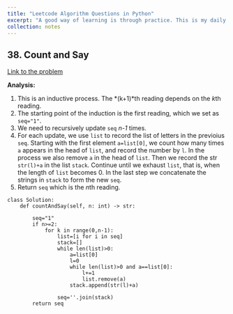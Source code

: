 ```yaml
---
title: "Leetcode Algorithm Questions in Python"
excerpt: "A good way of learning is through practice. This is my daily log of practicing Leetcode problems in Python."
collection: notes
---
```


## 38. Count and Say

[Link to the problem](https://leetcode.com/problems/count-and-say/)

**Analysis:**  
1. This is an inductive process. The *(k+1)*th reading depends on the *k*th reading.  
2. The starting point of the induction is the first reading, which we set as `seq="1"`.  
3. We need to recursively update `seq` *n-1* times.  
4. For each update, we use `list` to record the list of letters in the previoius `seq`. Starting with the first element `a=list[0]`, we count how many times `a` appears in the head of `list`, and record the number by `l`. In the process we also remove `a` in the head of `list`. Then we record the str `str(l)+a` in the list `stack`. Continue until we exhaust `list`, that is, when the length of `list` becomes 0.  In the last step we concatenate the strings in `stack` to form the new `seq`.   
5. Return `seq` which is the *n*th reading.

```
class Solution:
    def countAndSay(self, n: int) -> str:
        
        seq="1"
        if n>=2:
            for k in range(0,n-1):
                list=[i for i in seq]
                stack=[]
                while len(list)>0:
                    a=list[0]
                    l=0
                    while len(list)>0 and a==list[0]:
                        l+=1
                        list.remove(a)
                    stack.append(str(l)+a)
                    
                seq=''.join(stack)
        return seq
```

